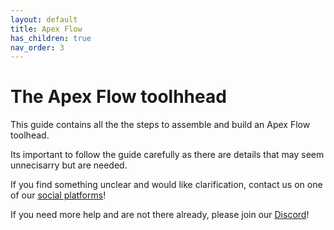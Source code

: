 ```yaml
---
layout: default
title: Apex Flow
has_children: true
nav_order: 3
---
```


# The Apex Flow toolhhead

This guide contains all the the steps to assemble and build an Apex Flow toolhead.

Its important to follow the guide carefully as there are details that may seem unnecisarry but are needed. 

If you find something unclear and would like clarification, contact us on one of our [social platforms](./social.md)!

If you need more help and are not there already, please join our [Discord](https://discord.gg/vhEEsyMe3b)!
